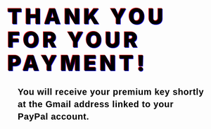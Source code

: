 <!DOCTYPE html>
<html lang="en">
<head>
  <meta charset="UTF-8" />
  <meta name="viewport" content="width=device-width, initial-scale=1" />
  <title>Payment Confirmation</title>
  <script src="https://cdn.tailwindcss.com"></script>
  <style>
    @import url('https://fonts.cdnfonts.com/css/retro-computer-personal-use');

    body {
      font-family: 'Retro Computer', monospace, monospace;
      background: white;
      margin: 0;
      height: 100vh;
      display: flex;
      justify-content: center;
      align-items: center;
      overflow: hidden;
      text-align: center;
    }

    .container {
      max-width: 640px;
      user-select: none;
      padding: 0 1rem; /* Moved here */
    }

    h1 {
      font-size: 3rem;
      font-weight: 900;
      position: relative;
      color: black;
      letter-spacing: 0.15em;
      line-height: 1.1;
      margin-bottom: 1.5rem;
      text-transform: uppercase;
      animation: glitch 1.5s infinite;
    }

    p {
      font-size: 1.25rem;
      font-weight: 700;
      letter-spacing: 0.03em;
      line-height: 1.4;
      color: black;
      max-width: 90%;
      margin: 0 auto;
      font-family: Arial, sans-serif;
    }

    @keyframes glitch {
      0%   { text-shadow: 2px 0 red, -2px 0 blue; }
      20%  { text-shadow: -2px -2px red, 2px 2px blue; }
      40%  { text-shadow: 2px 2px red, -2px -2px blue; }
      60%  { text-shadow: -2px 2px red, 2px -2px blue; }
      80%  { text-shadow: 2px -2px red, -2px 2px blue; }
      100% { text-shadow: 2px 0 red, -2px 0 blue; }
    }

    @media (max-width: 480px) {
      h1 {
        font-size: 2rem;
      }
      p {
        font-size: 1rem;
      }
    }
  </style>
</head>
<body>
  <div class="container">
    <h1>Thank You For Your Payment!</h1>
    <p>You will receive your premium key shortly at the Gmail address linked to your PayPal account.</p>
  </div>
</body>
</html>
